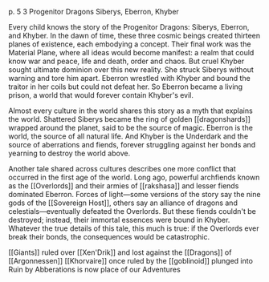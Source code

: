 p. 5
3 Progenitor Dragons
Siberys, Eberron, Khyber

Every child knows the story of the Progenitor Dragons: Siberys, Eberron, and Khyber. In the dawn of time, these three cosmic beings created thirteen planes of existence, each embodying a concept. Their final work was the Material Plane, where all ideas would become manifest: a realm that could know war and peace, life and death, order and chaos. But cruel Khyber sought ultimate dominion over this new reality. She struck Siberys without warning and tore him apart. Eberron wrestled with Khyber and bound the traitor in her coils but could not defeat her. So Eberron became a living prison, a world that would forever contain Khyber's evil.

Almost every culture in the world shares this story as a myth that explains the world. Shattered Siberys became the ring of golden [[dragonshards]] wrapped around the planet, said to be the source of magic. Eberron is the world, the source of all natural life. And Khyber is the Underdark and the source of aberrations and fiends, forever struggling against her bonds and yearning to destroy the world above.

Another tale shared across cultures describes one more conflict that occurred in the first age of the world. Long ago, powerful archfiends known as the [[Overlords]] and their armies of [[rakshasa]] and lesser fiends dominated Eberron. Forces of light—some versions of the story say the nine gods of the [[Sovereign Host]], others say an alliance of dragons and celestials—eventually defeated the Overlords. But these fiends couldn't be destroyed; instead, their immortal essences were bound in Khyber. Whatever the true details of this tale, this much is true: if the Overlords ever break their bonds, the consequences would be catastrophic.

[[Giants]] ruled over [[Xen'Drik]] and lost against the [[Dragons]] of [[Argonnessen]] 
[[Khorvaire]] once ruled by the [[goblinoid]] plunged into Ruin by Abberations is now place of our Adventures